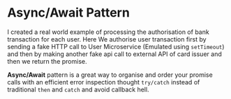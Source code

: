# Async/Await Pattern

I created a real world example of processing the authorisation of bank transaction for each user. 
Here We authorise user transaction first by sending a fake HTTP call to User Microservice (Emulated using 
`setTimeout`) and then by making another fake api call to external API of card issuer and then we return 
the promise.

__Async/Await__ pattern is a great way to organise and order your promise calls with an efficient error 
inspection thought `try/catch` instead of traditional `then` and `catch` and avoid callback hell.  